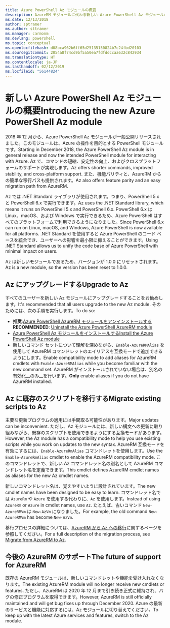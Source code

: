 ```yaml
---
title: Azure PowerShell Az モジュールの概要
description: AzureRM モジュールに代わる新しい Azure PowerShell Az モジュールの概要。
ms.date: 12/13/2018
author: sptramer
ms.author: sttramer
ms.manager: carmonm
ms.devlang: powershell
ms.topic: conceptual
ms.openlocfilehash: d08bca962b6ff65d25135150824b7c24fbd20103
ms.sourcegitcommit: 2054a8f74cd9bf5a50ea7fdfddccaa632c842934
ms.translationtype: HT
ms.contentlocale: ja-JP
ms.lasthandoff: 02/12/2019
ms.locfileid: "56144824"
---
```

# <a name="introducing-the-new-azure-powershell-az-module"></a><span data-ttu-id="d78d6-103">新しい Azure PowerShell Az モジュールの概要</span><span class="sxs-lookup"><span data-stu-id="d78d6-103">Introducing the new Azure PowerShell Az module</span></span>

<span data-ttu-id="d78d6-104">2018 年 12 月から、Azure PowerShell Az モジュールが一般公開リリースされました。このモジュールは、Azure の操作を目的とする PowerShell モジュールです。</span><span class="sxs-lookup"><span data-stu-id="d78d6-104">Starting in December 2018, the Azure PowerShell Az module is in general release and now the intended PowerShell module for interacting with Azure.</span></span> <span data-ttu-id="d78d6-105">Az で、コマンドの短縮、安定性の向上、およびクロスプラットフォームのサポートが実現します。</span><span class="sxs-lookup"><span data-stu-id="d78d6-105">Az offers shorter commands, improved stability, and cross-platform support.</span></span> <span data-ttu-id="d78d6-106">また、機能パリティと、AzureRM からの簡単な移行パスも提供されます。</span><span class="sxs-lookup"><span data-stu-id="d78d6-106">Az also offers feature parity and an easy migration path from AzureRM.</span></span>

<span data-ttu-id="d78d6-107">Az では .NET Standard ライブラリが使用されます。つまり、PowerShell 5.x と PowerShell 6.x で実行できます。</span><span class="sxs-lookup"><span data-stu-id="d78d6-107">Az uses the .NET Standard library, which means it runs on PowerShell 5.x and PowerShell 6.x.</span></span>
<span data-ttu-id="d78d6-108">PowerShell 6.x は Linux、macOS、および Windows で実行できるため、Azure PowerShell はすべてのプラットフォームで利用できるようになりました。</span><span class="sxs-lookup"><span data-stu-id="d78d6-108">Since PowerShell 6.x can run on Linux, macOS, and Windows, Azure PowerShell is now available for all platforms.</span></span>
<span data-ttu-id="d78d6-109">.NET Standard を使用すると Azure PowerShell のコード ベースを統合でき、ユーザーへの影響を最小限に抑えることができます。</span><span class="sxs-lookup"><span data-stu-id="d78d6-109">Using .NET Standard allows us to unify the code base of Azure PowerShell with minimal impact on users.</span></span>

<span data-ttu-id="d78d6-110">Az は新しいモジュールであるため、バージョンが 1.0.0 にリセットされます。</span><span class="sxs-lookup"><span data-stu-id="d78d6-110">Az is a new module, so the version has been reset to 1.0.0.</span></span>

## <a name="upgrade-to-az"></a><span data-ttu-id="d78d6-111">Az にアップグレードする</span><span class="sxs-lookup"><span data-stu-id="d78d6-111">Upgrade to Az</span></span>

<span data-ttu-id="d78d6-112">すべてのユーザーを新しい Az モジュールにアップグレードすることをお勧めします。</span><span class="sxs-lookup"><span data-stu-id="d78d6-112">It's recommended that all users upgrade to the new Az module.</span></span> <span data-ttu-id="d78d6-113">そのためには、次の手順を実行します。</span><span class="sxs-lookup"><span data-stu-id="d78d6-113">To do so:</span></span>

* <span data-ttu-id="d78d6-114">__推奨__:[Azure PowerShell AzureRM モジュールをアンインストールする](/powershell/azure/uninstall-az-ps#uninstall-the-azurerm-module)</span><span class="sxs-lookup"><span data-stu-id="d78d6-114">__RECOMMENDED__: [Uninstall the Azure PowerShell AzureRM module](/powershell/azure/uninstall-az-ps#uninstall-the-azurerm-module)</span></span>
* [<span data-ttu-id="d78d6-115">Azure PowerShell Az モジュールをインストールする</span><span class="sxs-lookup"><span data-stu-id="d78d6-115">Install the Azure PowerShell Az module</span></span>](/powershell/azure/install-az-ps)
* <span data-ttu-id="d78d6-116">新しいコマンド セットについて理解を深めながら、`Enable-AzureRMAlias` を使用して AzureRM コマンドレットのエイリアスを互換モードで追加できるようにします。</span><span class="sxs-lookup"><span data-stu-id="d78d6-116">Enable compatibility mode to add aliases for AzureRM cmdlets with `Enable-AzureRMAlias` while you become familiar with the new command set.</span></span> <span data-ttu-id="d78d6-117">AzureRM がインストールされていない場合は、別名の有効化__のみ__を行います。</span><span class="sxs-lookup"><span data-stu-id="d78d6-117">__Only__ enable aliases if you do not have AzureRM installed.</span></span>

## <a name="migrate-existing-scripts-to-az"></a><span data-ttu-id="d78d6-118">Az に既存のスクリプトを移行する</span><span class="sxs-lookup"><span data-stu-id="d78d6-118">Migrate existing scripts to Az</span></span>

<span data-ttu-id="d78d6-119">主要な更新プログラムの適用には手間取る可能性があります。</span><span class="sxs-lookup"><span data-stu-id="d78d6-119">Major updates can be inconvenient.</span></span> <span data-ttu-id="d78d6-120">ただし、Az モジュールには、新しい構文への更新に取り組みながら、既存のスクリプトを使用できるようにする互換モードがあります。</span><span class="sxs-lookup"><span data-stu-id="d78d6-120">However, the Az module has a compatibility mode to help you use existing scripts while you work on updates to the new syntax.</span></span> <span data-ttu-id="d78d6-121">AzureRM 互換モードを有効にするには、`Enable-AzureRmAlias` コマンドレットを使用します。</span><span class="sxs-lookup"><span data-stu-id="d78d6-121">Use the `Enable-AzureRmAlias` cmdlet to enable the AzureRM compatibility mode.</span></span> <span data-ttu-id="d78d6-122">このコマンドレットで、新しい Az コマンドレット名の別名として AzureRM コマンドレット名を定義できます。</span><span class="sxs-lookup"><span data-stu-id="d78d6-122">This cmdlet defines AzureRM cmdlet names as aliases for the new Az cmdlet names.</span></span>

<span data-ttu-id="d78d6-123">新しいコマンドレット名は、覚えやすいように設計されています。</span><span class="sxs-lookup"><span data-stu-id="d78d6-123">The new cmdlet names have been designed to be easy to learn.</span></span> <span data-ttu-id="d78d6-124">コマンドレット名では `AzureRm` や `Azure` を使用する代わりに、`Az` を使用します。</span><span class="sxs-lookup"><span data-stu-id="d78d6-124">Instead of using `AzureRm` or `Azure` in cmdlet names, use `Az`.</span></span> <span data-ttu-id="d78d6-125">たとえば、古いコマンド `New-AzureRMVm` は `New-AzVm` になりました。</span><span class="sxs-lookup"><span data-stu-id="d78d6-125">For example, the old command `New-AzureRMVm` has become `New-AzVm`.</span></span>

<span data-ttu-id="d78d6-126">移行プロセスの詳細については、[AzureRM から Az への移行](migrate-from-azurerm-to-az.md)に関するページを参照してください。</span><span class="sxs-lookup"><span data-stu-id="d78d6-126">For a full description of the migration process, see [Migrate from AzureRM to Az](migrate-from-azurerm-to-az.md).</span></span>

## <a name="the-future-of-support-for-azurerm"></a><span data-ttu-id="d78d6-127">今後の AzureRM のサポート</span><span class="sxs-lookup"><span data-stu-id="d78d6-127">The future of support for AzureRM</span></span>

<span data-ttu-id="d78d6-128">既存の AzureRM モジュールは、新しいコマンドレットや機能を受け入れなくなります。</span><span class="sxs-lookup"><span data-stu-id="d78d6-128">The existing AzureRM module will no longer receive new cmdlets or features.</span></span> <span data-ttu-id="d78d6-129">ただし、AzureRM は 2020 年 12 月まで引き続き正式に維持され、バグの修正プログラムを取得できます。</span><span class="sxs-lookup"><span data-stu-id="d78d6-129">However, AzureRM is still officially maintained and will get bug fixes up through December 2020.</span></span> <span data-ttu-id="d78d6-130">Azure の最新のサービスと機能に対応するには、Az モジュールに切り替えてください。</span><span class="sxs-lookup"><span data-stu-id="d78d6-130">To keep up with the latest Azure services and features, switch to the Az module.</span></span>
